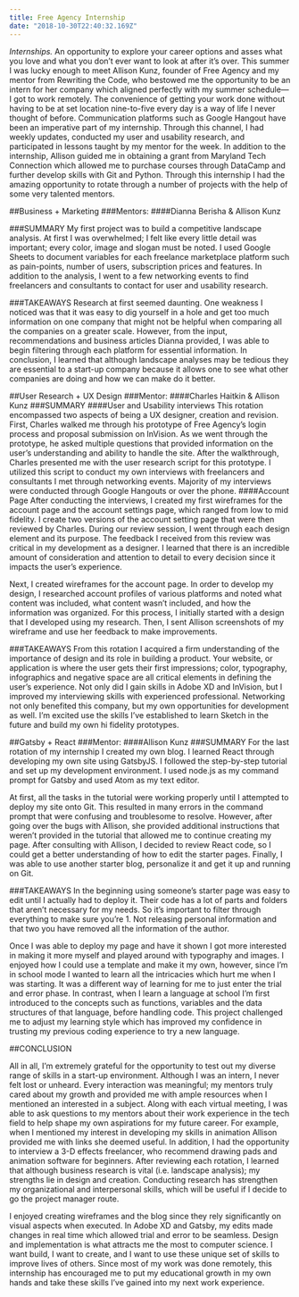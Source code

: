 ```yaml
---
title: Free Agency Internship
date: "2018-10-30T22:40:32.169Z"
---
```


*Internships.* An opportunity to explore your career options and asses what you love and what you don’t ever want to look at after it’s over.
This summer I was lucky enough to meet Allison Kunz, founder of Free Agency and my mentor from Rewriting the Code, who bestowed me the opportunity to be an intern for her company which aligned perfectly with my summer schedule—I got to work remotely. The convenience of getting your work done without having to be at set location nine-to-five every day is a way of life I never thought of before. Communication platforms such as Google Hangout have been an imperative part of my internship. Through this channel, I had weekly updates, conducted my user and usability research, and participated in lessons taught by my mentor for the week. In addition to the internship, Allison guided me in obtaining a grant from Maryland Tech Connection which allowed me to purchase courses through DataCamp and further develop skills with Git and Python. Through this internship I had the amazing opportunity to rotate through a number of projects with the help of some very talented mentors.

##Business + Marketing
###Mentors:
####Dianna Berisha & Allison Kunz

###SUMMARY
My first project was to build a competitive landscape analysis. At first I was overwhelmed; I felt like every little detail was important; every color, image and slogan must be noted. I used Google Sheets to document variables for each freelance marketplace platform such as pain-points, number of users, subscription prices and features. In addition to the analysis, I went to a few networking events to find freelancers and consultants to contact for user and usability research.

###TAKEAWAYS
Research at first seemed daunting. One weakness I noticed was that it was easy to dig yourself in a hole and get too much information on one company that might not be helpful when comparing all the companies on a greater scale. However, from the input, recommendations and business articles Dianna provided, I was able to begin filtering through each platform for essential information. In conclusion, I learned that although landscape analyses may be tedious they are essential to a start-up company because it allows one to see what other companies are doing and how we can make do it better.

##User Research + UX Design
###Mentor:
####Charles Haitkin & Allison Kunz
###SUMMARY
####User and Usability interviews
This rotation encompassed two aspects of being a UX designer, creation and revision. First, Charles walked me through his prototype of Free Agency’s login process and proposal submission on InVision. As we went through the prototype, he asked multiple questions that provided information on the user’s understanding and ability to handle the site. After the walkthrough, Charles presented me with the user research script for this prototype. I utilized this script to conduct my own interviews with freelancers and consultants I met through networking events. Majority of my interviews were conducted through Google Hangouts or over the phone.
####Account Page
After conducting the interviews, I created my first wireframes for the account page and the account settings page, which ranged from low to mid fidelity. I create two versions of the account setting page that were then reviewed by Charles. During our review session, I went through each design element and its purpose. The feedback I received from this review was critical in my development as a designer. I learned that there is an incredible amount of consideration and attention to detail to every decision since it impacts the user’s experience.

Next, I created wireframes for the account page. In order to develop my design, I researched account profiles of various platforms and noted what content was included, what content wasn’t included, and how the information was organized. For this process, I initially started with a design that I developed using my research. Then, I sent Allison screenshots of my wireframe and use her feedback to make improvements.

###TAKEAWAYS
From this rotation I acquired a firm understanding of the importance of design and its role in building a product. Your website, or application is where the user gets their first impressions; color, typography, infographics and negative space are all critical elements in defining the user’s experience. Not only did I gain skills in Adobe XD and InVision, but I improved my interviewing skills with experienced professional. Networking not only benefited this company, but my own opportunities for development as well. I’m excited use the skills I’ve established to learn Sketch in the future and build my own hi fidelity prototypes.

##Gatsby + React
###Mentor:
####Allison Kunz
###SUMMARY
For the last rotation of my internship I created my own blog. I learned React through developing my own site using GatsbyJS. I followed the step-by-step tutorial and set up my development environment. I used node.js as my command prompt for Gatsby and used Atom as my text editor.

At first, all the tasks in the tutorial were working properly until I attempted to deploy my site onto Git. This resulted in many errors in the command prompt that were confusing and troublesome to resolve. However, after going over the bugs with Allison, she provided additional instructions that weren’t provided in the tutorial that allowed me to continue creating my page.
After consulting with Allison, I decided to review React code, so I could get a better understanding of how to edit the starter pages. Finally, I was able to use another starter blog, personalize it and get it up and running on Git.


###TAKEAWAYS
In the beginning using someone’s starter page was easy to edit until I actually had to deploy it. Their code has a lot of parts and folders that aren’t necessary for my needs. So it’s important to filter through everything to make sure you’re 1. Not releasing personal information and that two you have removed all the information of the author.

Once I was able to deploy my page and have it shown I got more interested in making it more myself and played around with typography and images. I enjoyed how I could use a template and make it my own, however, since I’m in school mode I wanted to learn all the intricacies which hurt me when I was starting. It was a different way of learning for me to just enter the trial and error phase. In contrast, when I learn a language at school I’m first introduced to the concepts such as functions, variables and the data structures of that language, before handling code. This project challenged me to adjust my learning style which has improved my confidence in trusting my previous coding experience to try a new language.

##CONCLUSION

All in all, I’m extremely grateful for the opportunity to test out my diverse range of skills in a start-up environment. Although I was an intern, I never felt lost or unheard. Every interaction was meaningful; my mentors truly cared about my growth and provided me with ample resources when I mentioned an interested in a subject. Along with each virtual meeting, I was able to ask questions to my mentors about their work experience in the tech field to help shape my own aspirations for my future career. For example, when I mentioned my interest in developing my skills in animation Allison provided me with links she deemed useful. In addition, I had the opportunity to interview a 3-D effects freelancer, who recommend drawing pads and animation software for beginners.
After reviewing each rotation, I learned that although business research is vital (i.e. landscape analysis); my strengths lie in design and creation. Conducting research has strengthen my organizational and interpersonal skills, which will be useful if I decide to go the project manager route.

I enjoyed creating wireframes and the blog since they rely significantly on visual aspects when executed. In Adobe XD and Gatsby, my edits made changes in real time which allowed trial and error to be seamless. Design and implementation is what attracts me the most to computer science. I want build, I want to create, and I want to use these unique set of skills to improve lives of others. Since most of my work was done remotely, this internship has encouraged me to put my educational growth in my own hands and take these skills I’ve gained into my next work experience.

